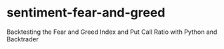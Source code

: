 # sentiment-fear-and-greed
Backtesting the Fear and Greed Index and Put Call Ratio with Python and Backtrader
